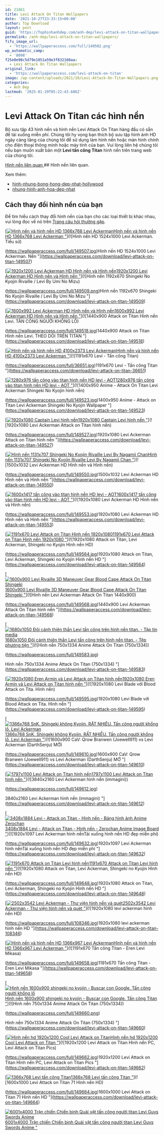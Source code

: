 ```yaml
---
id: 21861
title: Levi Attack On Titan Wallpapers
date: '2021-10-27T23:33:15+00:00'
author: Top Download
layout: post
guid: 'https://Tophinhanhdep.com/anh-dep/levi-attack-on-titan-wallpapers/'
permalink: /anh-dep/levi-attack-on-titan-wallpapers/
fifu_image_url:
  - 'https://wallpaperaccess.com/full/149502.png'
wp_automatic_camp:
  - '8098'
f25e0e98c5d79e1051a59e3f832160aa:
  - Levi Attack On Titan Wallpapers
original_link:
  - 'https://wallpaperaccess.com/levi-attack-on-titan'
image: /wp-content/uploads/2021/10/Levi-Attack-On-Titan-Wallpapers.png
categories:
  - Ảnh Đẹp
lastmod: '2025-01-29T05:22:43.686Z'
---
```

# Levi Attack On Titan các hình nền

Bộ sưu tập 43 hình nền và hình nền Levi Attack On Titan hàng đầu có sẵn để tải xuống miễn phí. Chúng tôi hy vọng bạn thích bộ sưu tập hình ảnh HD ngày càng tăng của chúng tôi để sử dụng làm hình nền hoặc màn hình chính cho điện thoại thông minh hoặc máy tính của bạn. Vui lòng liên hệ chúng tôi nếu bạn muốn xuất bản một **Levi tấn công Titan** hình nền trên trang web của chúng tôi.

[Hình nền liên quan ](#related) ## Hình nền liên quan.

   
 Xem thêm:

   
- [hinh-nhung-bong-hong-dep-nhat-hollywood](https://tophinhanhdep.com/gai-xinh/hinh-nhung-bong-hong-dep-nhat-hollywood/)
- [nhung-hinh-anh-hoa-dep-nhat](https://tophinhanhdep.com/hinh-hoa-dep/nhung-hinh-anh-hoa-dep-nhat/)

## Cách thay đổi hình nền của bạn

Để tìm hiểu cách thay đổi hình nền của bạn cho các loại thiết bị khác nhau, vui lòng đọc về nó trên [Trang câu hỏi thường gặp](https://tophinhanhdep.com/faq/).

  
[[![Hình nền và hình nền HD 1366x768 Levi Ackerman](https://wallpaperaccess.com/full/149502.png)Hình nền và hình nền HD 1366x768 Levi Ackerman "](https://wallpaperaccess.com/download/levi-attack-on-titan-149502)](![Hình nền HD 1524x1000 Levi Ackerman.  Tiểu sử)

(https://wallpaperaccess.com/full/149507.jpg)Hình nền HD 1524x1000 Levi Ackerman. Nền "](https://wallpaperaccess.com/download/levi-attack-on-titan-149507)

[[![1920x1200 Levi Ackerman HD Hình nền và Hình nền](https://wallpaperaccess.com/full/149508.jpg)1920x1200 Levi Ackerman HD Hình nền và Hình nền "](https://wallpaperaccess.com/download/levi-attack-on-titan-149508)](![Hình nền 1192x670 Shingeki No Kyojin Rivaille / Levi By Umi No Mizu)

(https://wallpaperaccess.com/full/149509.png)Hình nền 1192x670 Shingeki No Kyojin Rivaille / Levi By Umi No Mizu "](https://wallpaperaccess.com/download/levi-attack-on-titan-149509)

[[![1600x992 Levi Ackerman HD Hình nền và Hình nền](https://wallpaperaccess.com/full/149517.jpg)1600x992 Levi Ackerman HD Hình nền và Hình nền "](https://wallpaperaccess.com/download/levi-attack-on-titan-149517)](![1440x900 Attack on Titan Hình nền Levi.  TẤN CÔNG NGƯỜI KHỔNG LỒ)

(https://wallpaperaccess.com/full/149518.jpg)1440x900 Attack on Titan Hình nền Levi. THEO DÕI TRÊN TITAN "](https://wallpaperaccess.com/download/levi-attack-on-titan-149518)

[[![Hình nền và hình nền HD 4100x2373 Levi Ackerman](https://wallpaperaccess.com/full/149519.jpg)Hình nền và hình nền HD 4100x2373 Levi Ackerman "](https://wallpaperaccess.com/download/levi-attack-on-titan-149519)](![1191x670 Levi - Tấn công Titan)

(https://wallpaperaccess.com/full/36651.jpg)1191x670 Levi - Tấn công Titan "](https://wallpaperaccess.com/download/levi-attack-on-titan-36651)

[[![1280x976 tấn công vào titan hình nền HD levi - AOT](https://wallpaperaccess.com/full/149521.jpg)1280x976 tấn công vào titan hình nền HD levi - AOT "](https://wallpaperaccess.com/download/levi-attack-on-titan-149521)](![1400x950 Anime - Attack On Titan Levi Ackerman Shingeki No Kyojin hình nền)

(https://wallpaperaccess.com/full/149523.jpg)1400x950 Anime - Attack on Titan Levi Ackerman Shingeki No Kyojin Wallpaper "](https://wallpaperaccess.com/download/levi-attack-on-titan-149523)

[[![1920x1080 Captain Levi hình nền](https://wallpaperaccess.com/full/149524.jpg)1920x1080 Captain Levi hình nền "](https://wallpaperaccess.com/download/levi-attack-on-titan-149524)](![1920x1080 Levi Ackerman Attack on Titan hình nền)

(https://wallpaperaccess.com/full/149527.jpg)1920x1080 Levi Ackerman Attack on Titan hình nền "](https://wallpaperaccess.com/download/levi-attack-on-titan-149527)

[[![Hình nền 1131x707 Shingeki No Kyojin Rivaille Levi By Nagamii Chan](https://wallpaperaccess.com/full/149541.jpg)Hình nền 1131x707 Shingeki No Kyojin Rivaille Levi By Nagamii Chan "](https://wallpaperaccess.com/download/levi-attack-on-titan-149541)](![1500x1032 Levi Ackerman HD Hình nền và Hình nền)

(https://wallpaperaccess.com/full/149550.jpg)1500x1032 Levi Ackerman HD Hình nền và Hình nền "](https://wallpaperaccess.com/download/levi-attack-on-titan-149550)

[[![1600x1417 tấn công vào titan hình nền HD levi - AOT](https://wallpaperaccess.com/full/149552.jpg)1600x1417 tấn công vào titan hình nền HD levi - AOT "](https://wallpaperaccess.com/download/levi-attack-on-titan-149552)](![1920x1080 Levi Ackerman HD Hình nền và Hình nền)

(https://wallpaperaccess.com/full/149553.jpg)1920x1080 Levi Ackerman HD Hình nền và Hình nền "](https://wallpaperaccess.com/download/levi-attack-on-titan-149553)

[[![1191x670 Levi Attack on Titan Hình nền 1920x1080](https://wallpaperaccess.com/full/149555.jpg)1191x670 Levi Attack on Titan Hình nền 1920x1080 "](https://wallpaperaccess.com/download/levi-attack-on-titan-149555)](![1920x1080 Attack on Titan, Levi Ackerman, Shingeki no Kyojin Hình nền HD)

(https://wallpaperaccess.com/full/149564.jpg)1920x1080 Attack on Titan, Levi Ackerman, Shingeki no Kyojin Hình nền HD "](https://wallpaperaccess.com/download/levi-attack-on-titan-149564)

[[![1600x900 Levi Rivaille 3D Maneuver Gear Blood Cape Attack On Titan Shingeki](https://wallpaperaccess.com/full/149565.jpg)1600x900 Levi Rivaille 3D Maneuver Gear Blood Cape Attack On Titan Shingeki "](https://wallpaperaccess.com/download/levi-attack-on-titan-149565)](![Hình nền Levi Ackerman Attack On Titan 1440x900)

(https://wallpaperaccess.com/full/149568.jpg)1440x900 Levi Ackerman Attack On Titan hình nền "](https://wallpaperaccess.com/download/levi-attack-on-titan-149568)

[[![1680x1050 Đôi cánh thiên thần Levi tấn công trên hình nền titan.  - Tập tin media](https://wallpaperaccess.com/full/149579.jpg)1680x1050 Đôi cánh thiên thần Levi tấn công trên hình nền titan. - Tệp phương tiện "](https://wallpaperaccess.com/download/levi-attack-on-titan-149579)](![Hình nền 750x1334 Anime Attack On Titan (750x1334))

(https://wallpaperaccess.com/full/149583.jpg)

Hình nền 750x1334 Anime Attack On Titan (750x1334) "](https://wallpaperaccess.com/download/levi-attack-on-titan-149583)

[[![1920x1080 Eren Armin và Levi Attack on Titan hình nền](https://wallpaperaccess.com/full/149587.jpg)1920x1080 Eren Armin và Levi Attack on Titan hình nền "](https://wallpaperaccess.com/download/levi-attack-on-titan-149587)](![1920x1080 Levi Blade với Blood Attack on Tita.  Hình nền)

(https://wallpaperaccess.com/full/149595.jpg)1920x1080 Levi Blade với Blood Attack on Tita. Hình nền "](https://wallpaperaccess.com/download/levi-attack-on-titan-149595)

[[![1366x768 SnK.  Shingeki không Kyojin.  RẤT NHIỀU.  Tấn công người khổng lồ.  Levi Ackerman](https://wallpaperaccess.com/full/149609.jpg)1366x768 SnK. Shingeki không Kyojin. RẤT NHIỀU. Tấn công người khổng lồ. Levi Ackerman "](https://wallpaperaccess.com/download/levi-attack-on-titan-149609)](![1600x900 CaV: Qrow Branwen (Joewell911) vs Levi Ackerman (DarthSenju) MỞ)

(https://wallpaperaccess.com/full/149610.jpg)1600x900 CaV: Qrow Branwen (Joewell911) vs Levi Ackerman (DarthSenju) MỞ "](https://wallpaperaccess.com/download/levi-attack-on-titan-149610)

[[![1797x1100 Levi Attack on Titan hình nền](https://wallpaperaccess.com/full/149611.jpg)1797x1100 Levi Attack on Titan hình nền "](https://wallpaperaccess.com/download/levi-attack-on-titan-149611)](![3840x2160 Levi Ackerman hình nền (immagini))

(https://wallpaperaccess.com/full/149612.jpg)

3840x2160 Levi Ackerman hình nền (immagini) "](https://wallpaperaccess.com/download/levi-attack-on-titan-149612)

[[![3408x1884 Levi - Attack on Titan - Hình nền - Bảng hình ảnh Anime Zerochan](https://wallpaperaccess.com/full/149628.jpg)3408x1884 Levi - Attack on Titan - Hình nền - Zerochan Anime Image Board "](https://wallpaperaccess.com/download/levi-attack-on-titan-149628)](![1920x1097 Levi Ackerman hình nềnTải xuống hình nền HD đẹp miễn phí)

(https://wallpaperaccess.com/full/149632.jpg)1920x1097 Levi Ackerman hình nềnTải xuống hình nền HD đẹp miễn phí "](https://wallpaperaccess.com/download/levi-attack-on-titan-149632)

[[![1191x670 Attack on Titan Levi hình nền](https://wallpaperaccess.com/full/149642.jpg)1191x670 Attack on Titan Levi hình nền "](https://wallpaperaccess.com/download/levi-attack-on-titan-149642)](![1920x1080 Attack on Titan, Levi Ackerman, Shingeki no Kyojin Hình nền HD)

(https://wallpaperaccess.com/full/149648.jpg)1920x1080 Attack on Titan, Levi Ackerman, Shingeki no Kyojin Hình nền HD "](https://wallpaperaccess.com/download/levi-attack-on-titan-149648)

[[![2502x3542 Levi Ackerman - Thư viện hình nền và quét](https://wallpaperaccess.com/full/149653.jpg)2502x3542 Levi Ackerman - Thư viện hình nền và quét "](https://wallpaperaccess.com/download/levi-attack-on-titan-149653)](![1920x1080 levi ackerman hình nền HD)

(https://wallpaperaccess.com/full/108346.jpg)1920x1080 levi ackerman hình nền HD "](https://wallpaperaccess.com/download/levi-attack-on-titan-108346)

[[![Hình nền và hình nền HD 1366x967 Levi Ackerman](https://wallpaperaccess.com/full/149657.png)Hình nền và hình nền HD 1366x967 Levi Ackerman "](https://wallpaperaccess.com/download/levi-attack-on-titan-149657)](![1191x670 Tấn công Titan - Eren Levi Mikasa)

(https://wallpaperaccess.com/full/149658.jpg)1191x670 Tấn công Titan - Eren Levi Mikasa "](https://wallpaperaccess.com/download/levi-attack-on-titan-149658)

[[![Hình nền 1600x900 shingeki no kyojin - Buscar con Google.  Tấn công người khổng lồ](https://wallpaperaccess.com/full/149659.jpg)Hình nền 1600x900 shingeki no kyojin - Buscar con Google. Tấn công Titan "](https://wallpaperaccess.com/download/levi-attack-on-titan-149659)](![Hình nền 750x1334 Anime Attack On Titan (750x1334))

(https://wallpaperaccess.com/full/149660.png)

Hình nền 750x1334 Anime Attack On Titan (750x1334) "](https://wallpaperaccess.com/download/levi-attack-on-titan-149660)

[[![Hình nền hd 1920x1200 Cool Levi Attack on Titan](https://wallpaperaccess.com/full/149661.jpg)Hình nền hd 1920x1200 Cool Levi Attack on Titan "](https://wallpaperaccess.com/download/levi-attack-on-titan-149661)](![1920x1200 Levi Attack on Titan Hình nền PC, Levi Attack on Titan Pics)

(https://wallpaperaccess.com/full/149662.jpg)1920x1200 Levi Attack on Titan Hình nền PC, Levi Attack on Titan Pics "](https://wallpaperaccess.com/download/levi-attack-on-titan-149662)

[[![1366x768 Levi tấn công Titan](https://wallpaperaccess.com/full/149663.jpg)1366x768 Levi tấn công Titan "](https://wallpaperaccess.com/download/levi-attack-on-titan-149663)](![1600x1000 Levi Attack on Titan 71 Hình nền HD)

(https://wallpaperaccess.com/full/149664.jpg)1600x1000 Levi Attack on Titan 71 Hình nền HD "](https://wallpaperaccess.com/download/levi-attack-on-titan-149664)

[![6001x4000 Trận chiến Chiến binh Quái vật tấn công người titan Levi Guys Swords Anime](https://wallpaperaccess.com/full/108301.jpg)6001x4000 Trận chiến Chiến binh Quái vật tấn công người titan Levi Guys Swords Anime "](https://wallpaperaccess.com/download/levi-attack-on-titan-108301)
